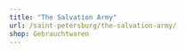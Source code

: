 ```yaml
---
title: "The Salvation Army"
url: /saint-petersburg/the-salvation-army/
shop: Gebrauchtwaren
---
```

